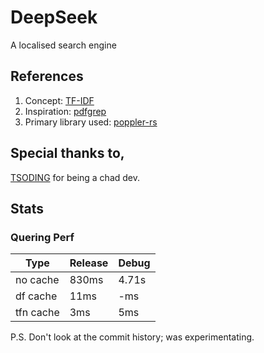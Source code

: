 # DeepSeek

A localised search engine


## References
1. Concept: [TF-IDF](https://en.wikipedia.org/wiki/Tf–idf)
2. Inspiration: [pdfgrep](https://pdfgrep.org/)
3. Primary library used: [poppler-rs](https://crates.io/crates/poppler-rs)

## Special thanks to,
[TSODING](https://www.youtube.com/tsoding) for being a chad dev.

## Stats

### Quering Perf

| Type     | Release | Debug |
|----------|---------|-------|
| no cache |  830ms  | 4.71s |
| df cache |  11ms   |  -ms  |
| tfn cache|  3ms   |  5ms  |


P.S. Don't look at the commit history; was experimentating.

